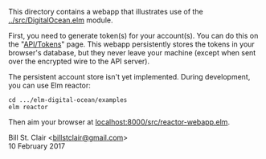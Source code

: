This directory contains a webapp that illustrates use of the [../src/DigitalOcean.elm](DigitalOcean) module.

First, you need to generate token(s) for your account(s). You can do this on the "[API/Tokens](https://cloud.digitalocean.com/settings/api/tokens)" page. This webapp persistently stores the tokens in your browser's database, but they never leave your machine (except when sent over the encrypted wire to the API server).

The persistent account store isn't yet implemented. During development, you can use Elm reactor:

    cd .../elm-digital-ocean/examples
    elm reactor

Then aim your browser at [localhost:8000/src/reactor-webapp.elm](http://localhost:8000/src/reactor-webapp.elm).

Bill St. Clair &lt;<billstclair@gmail.com>&gt;<br/>
10 February 2017
